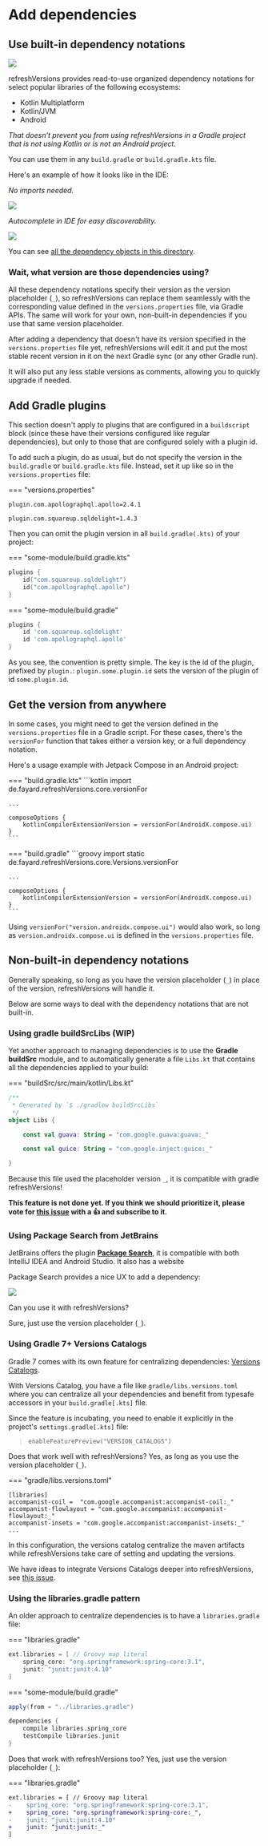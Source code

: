 # Add dependencies

## Use built-in dependency notations

[![](img/screencast.png)](http://www.youtube.com/watch?v=VhYERonB8co "Gradle refreshVersions")


refreshVersions provides read-to-use organized dependency notations for select
popular libraries of the following ecosystems:

- Kotlin Multiplatform
- Kotlin/JVM
- Android

*That doesn’t prevent you from using refreshVersions in a Gradle project that is not using Kotlin or is not an Android project.*

You can use them in any `build.gradle` or `build.gradle.kts` file.

Here's an example of how it looks like in the IDE:

*No imports needed.*

![](img/dependencies_constants_autocomplete_1.png)

*Autocomplete in IDE for easy discoverability.*

![](img/dependencies_constants_autocomplete_2.png)


You can see [all the dependency objects in this directory]({{link.master}}/plugins/dependencies/src/main/kotlin/dependencies).

### Wait, what version are those dependencies using?

All these dependency notations specify their version as the version
placeholder (`_`), so refreshVersions can replace them seamlessly with the corresponding
value defined in the `versions.properties` file, via Gradle APIs.
The same will work for your own, non-built-in dependencies if you use that same version placeholder.

After adding a dependency that doesn't have its version specified in the
`versions.properties` file yet, refreshVersions will edit it and put the
most stable recent version in it on the next Gradle sync (or any other
Gradle run).

It will also put any less stable versions as comments, allowing you to
quickly upgrade if needed.

## Add Gradle plugins

This section doesn't apply to plugins that are configured in a
`buildscript` block (since these have their versions configured like
regular dependencies), but only to those that are configured solely with
a plugin id.

To add such a plugin, do as usual, but do not specify the version in the
`build.gradle` or `build.gradle.kts` file. Instead, set it up like so in
the `versions.properties` file:

=== "versions.properties"
```properties
plugin.com.apollographql.apollo=2.4.1

plugin.com.squareup.sqldelight=1.4.3
```

Then you can omit the plugin version in all `build.gradle(.kts)` of your project:

=== "some-module/build.gradle.kts"
```kotlin
plugins {
    id("com.squareup.sqldelight")
    id("com.apollographql.apollo")
}
```
=== "some-module/build.gradle"
```groovy
plugins {
    id 'com.squareup.sqldelight'
    id 'com.apollographql.apollo'
}
```

As you see, the convention is pretty simple. The key is the id of the plugin, prefixed by `plugin.`: `plugin.some.plugin.id` sets the version of the plugin of id `some.plugin.id`.

## Get the version from anywhere

In some cases, you might need to get the version defined in the `versions.properties` file in a Gradle script.
For these cases, there's the `versionFor` function that takes either a version key, or a full dependency notation.

Here's a usage example with Jetpack Compose in an Android project:

=== "build.gradle.kts"
    ```kotlin
    import de.fayard.refreshVersions.core.versionFor

    ...

    composeOptions {
        kotlinCompilerExtensionVersion = versionFor(AndroidX.compose.ui)
    }
    ```
=== "build.gradle"
    ```groovy
    import static de.fayard.refreshVersions.core.Versions.versionFor

    ...

    composeOptions {
        kotlinCompilerExtensionVersion = versionFor(AndroidX.compose.ui)
    }
    ```

Using `versionFor("version.androidx.compose.ui")` would also work, so long as `version.androidx.compose.ui` is defined in the `versions.properties` file.

## Non-built-in dependency notations

Generally speaking, so long as you have the version placeholder (`_`) in place of the version,
refreshVersions will handle it.

Below are some ways to deal with the dependency notations that are not built-in.

### Using gradle buildSrcLibs (WIP)

Yet another approach to managing dependencies is to use the **Gradle buildSrc** module, and to automatically generate a file `Libs.kt` that contains all the dependencies applied to your build:

=== "buildSrc/src/main/kotlin/Libs.kt"
```kotlin
/**
 * Generated by `$ ./gradlew buildSrcLibs`
 */
object Libs {

    const val guava: String = "com.google.guava:guava:_"

    const val guice: String = "com.google.inject:guice:_"

}
```

Because this file used the placeholder version `_`, it is compatible with gradle refreshVersions!

**This feature is not done yet. If you think we should prioritize it, please vote for [this issue]({{link.issues}}/235) with a 👍 and subscribe to it.**


### Using Package Search from JetBrains

JetBrains offers the plugin [**Package Search**](https://plugins.jetbrains.com/plugin/12507-package-search),
it is compatible with both IntelliJ IDEA and Android Studio. It also has a website

Package Search provides a nice UX to add a dependency:

![](img/jetbrains_package_search_screenshot.png)

Can you use it with refreshVersions?

Sure, just use the version placeholder (`_`).

### Using Gradle 7+ Versions Catalogs

Gradle 7 comes with its own feature for centralizing dependencies: [Versions Catalogs](https://docs.gradle.org/7.0-rc-1/userguide/platforms.html#sub:central-declaration-of-dependencies).

With Versions Catalog, you have a file like `gradle/libs.versions.toml` where you can centralize all your dependencies and benefit from typesafe accessors in your `build.gradle[.kts]` file.

Since the feature is incubating, you need to enable it explicitly in the project's `settings.gradle[.kts]` file:
> `enableFeaturePreview("VERSION_CATALOGS")`

Does that work well with refreshVersions? Yes, as long as you use the version placeholder (`_`).

=== "gradle/libs.versions.toml"
```
[libraries]
accompanist-coil =  "com.google.accompanist:accompanist-coil:_"
accompanist-flowlayout = "com.google.accompanist:accompanist-flowlayout:_"
accompanist-insets = "com.google.accompanist:accompanist-insets:_"
...
```

In this configuration, the versions catalog centralize the maven artifacts while refreshVersions take care of setting and updating the versions.

We have ideas to integrate Versions Catalogs deeper into refreshVersions, see [this issue](https://github.com/jmfayard/refreshVersions/issues/333).

### Using the libraries.gradle pattern

An older approach to centralize dependencies is to have a `libraries.gradle` file:

=== "libraries.gradle"
```groovy
ext.libraries = [ // Groovy map literal
    spring_core: "org.springframework:spring-core:3.1",
    junit: "junit:junit:4.10"
]
```

=== "some-module/build.gradle"
```groovy
apply(from = "../libraries.gradle")

dependencies {
    compile libraries.spring_core
    testCompile libraries.junit
}
```

Does that work with refreshVersions too? Yes, just use the version placeholder (`_`):

=== "libraries.gradle"
```diff
ext.libraries = [ // Groovy map literal
-    spring_core: "org.springframework:spring-core:3.1",
+    spring_core: "org.springframework:spring-core:_",
-    junit: "junit:junit:4.10"
+    junit: "junit:junit:_"
]
```
